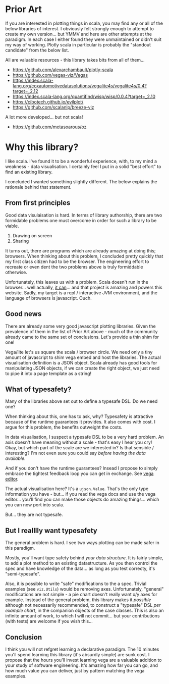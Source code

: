 # Prior Art
If you are interested in plotting things in scala, you may find any or all of the below libraries of interest. I obviously felt strongly enough to attempt to create my own version... but YMMV and here are other attempts at the paradigm. In each case I either found they were unmaintained or didn't suit my way of working. Plotly scala in particular is probably the "standout candidate" from the below list.

All are valuable resources - this library takes bits from all of them...

- https://github.com/alexarchambault/plotly-scala
- https://github.com/vegas-viz/Vegas
- https://index.scala-lang.org/coxautomotivedatasolutions/vegalite4s/vegalite4s/0.4?target=_2.12
- https://index.scala-lang.org/quantifind/wisp/wisp/0.0.4?target=_2.10
- https://cibotech.github.io/evilplot/
- https://github.com/scalanlp/breeze-viz

A lot more developed... but not scala!
- https://github.com/metasoarous/oz

# Why this library?
I like scala. I've found it to be a wonderful experience, with, to my mind a weakness - data visualisation. I certainly feel I put in a solid "best effort" to find an existing library. 

I concluded I wanted something slightly different. The below explains the rationale behind that statement. 

## From first principles
Good data visulaisation is hard. In terms of library authorship, there are two formidable problems one must overcome in order for such a library to be viable. 

1. Drawing on screen
2. Sharing

It turns out, there are programs which are already amazing at doing this; browsers. When thinking about this problem, I concluded pretty quickly that my first class citizen had to be the browser. The engineering effort to recreate or even dent the two problems above is truly formiddable otherwise. 

Unfortunately, this leaves us with a problem. Scala doesn't run in the browser... well actually, [it can](https://www.scala-js.org)... and that project is amazing and powers this website. Sadly, my target is a repl / interactive JVM environment, and the language of browsers is javascript. Ouch.

## Good news
There are already some very good javascript plotting libraries. Given the prevalence of them in the list of Prior Art above - much of the community already came to the same set of conclusions. Let's provide a thin shim for one! 

Vega/lite let's us square the scala / browser circle. We need only a tiny amount of javascript to shim vega embed and host the libraries. The actual visualisation definition is a JSON object. Scala already has good tools for manipulating JSON objects, if we can create the right object, we just need to pipe it into a page template as a string!


## What of typesafety? 
Many of the libraries above set out to define a typesafe DSL. Do we need one? 

When thinking about this, one has to ask, why? Typesafety is attractive because of the runtime guarantees it provides. It also comes with cost. I argue for this problem, the benefits outweight the costs.

In data visualisation, I suspect a typesafe DSL to be a very hard problem. An axis doesn't have meaning without a scale - that's easy I hear you cry! Okay, but which part of the scale are we interested in? Is that sensible / interesting? I'm not even sure you could say *before having the data available*.

And if you don't have the runtime guarantees? Insead I propose to simply embrace the tightest feedback loop you can get in exchange. See [vega editor](https://vega.github.io/editor).

The actual visualisation here? It's a ```ujson.Value```. That's the only type information you have - but... if you read the vega docs and use the vega editor... you'll find you can make those objects do amazing things... which you can now port into scala. 

But... they are not typesafe.

## But I realllly want typesafety
The general problem is hard. I see two ways plotting can be made safer in this paradigm.

Mostly, you'll want type safety behind _your data structure_. It is fairly simple, to add a plot method to an existing datastructure. As you then control the spec and have knowledge of the data... as long as you test correcty, it's "semi-typesafe". 

Also, it is possible to write "safe" modifications to the a spec. Trivial examples (see ```viz.Utils```) would be removing axes. Unfortunately, "general" modifications are not simple - a pie chart doesn't really want x/y axes for example. Instead of the general problem, this library makes it _possible_ although not necessarily recommended, to construct a "typesafe" DSL _per example chart_, in the companion objects of the case classes. This is also an infinite amount of work, to which I will not commit... but your contributions (with tests) are welcome if you wish this...

## Conclusion
I think you will not refgret learning a declarative paradigm. The 10 minutes you'll spend learning this library (it's absurdly simple) are sunk cost. I propose that the hours you'll invest learning vega are a valuable addition to your study of software engineering. It's amazing how far you can go, and how much value you can deliver, just by pattern matching the vega examples.
